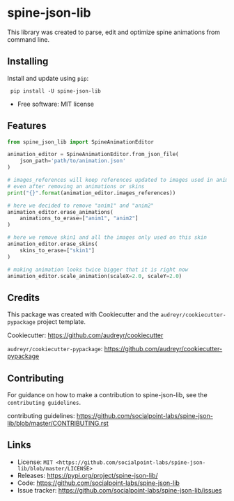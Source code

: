 

spine-json-lib
==============

This library was created to parse, edit and optimize spine animations from command line.


Installing
----------

Install and update using `pip`:

     pip install -U spine-json-lib


* Free software: MIT license


Features
----------------

```python
from spine_json_lib import SpineAnimationEditor

animation_editor = SpineAnimationEditor.from_json_file(
    json_path='path/to/animation.json'
)

# images_references will keep references updated to images used in animation
# even after removing an animations or skins
print("{}".format(animation_editor.images_references))

# here we decided to remove "anim1" and "anim2"
animation_editor.erase_animations(
    animations_to_erase=["anim1", "anim2"]
)

# here we remove skin1 and all the images only used on this skin
animation_editor.erase_skins(
    skins_to_erase=["skin1"]
)

# making animation looks twice bigger that it is right now
animation_editor.scale_animation(scaleX=2.0, scaleY=2.0)
```

Credits
-------

This package was created with Cookiecutter and the `audreyr/cookiecutter-pypackage` project template.

Cookiecutter: https://github.com/audreyr/cookiecutter

`audreyr/cookiecutter-pypackage`: https://github.com/audreyr/cookiecutter-pypackage

Contributing
------------

For guidance on how to make a contribution to spine-json-lib, see the `contributing guidelines`.

contributing guidelines: https://github.com/socialpoint-labs/spine-json-lib/blob/master/CONTRIBUTING.rst


Links
-----

* License: `MIT <https://github.com/socialpoint-labs/spine-json-lib/blob/master/LICENSE>`
* Releases: https://pypi.org/project/spine-json-lib/
* Code: https://github.com/socialpoint-labs/spine-json-lib
* Issue tracker: https://github.com/socialpoint-labs/spine-json-lib/issues
